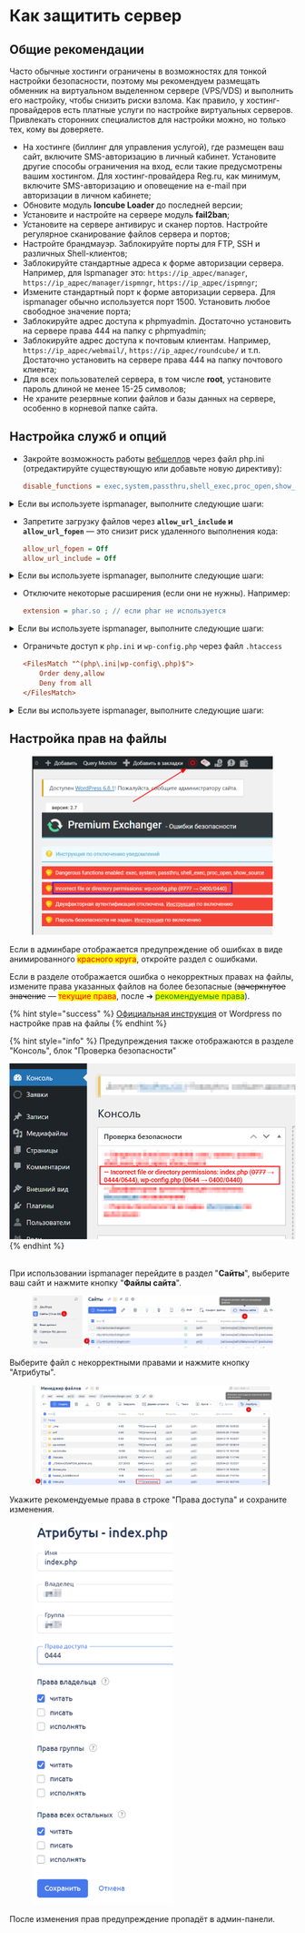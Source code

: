 # Как защитить сервер

## Общие рекомендации

Часто обычные хостинги ограничены в возможностях для тонкой настройки безопасности, поэтому мы рекомендуем размещать обменник на виртуальном выделенном сервере (VPS/VDS) и выполнить его настройку, чтобы снизить риски взлома. Как правило, у хостинг-провайдеров есть платные услуги по настройке виртуальных серверов. Привлекать сторонних специалистов для настройки можно, но только тех, кому вы доверяете.

* На хостинге (биллинг для управления услугой), где размещен ваш сайт, включите SMS-авторизацию в личный кабинет. Установите другие способы ограничения на вход, если такие предусмотрены вашим хостингом. Для хостинг-провайдера Reg.ru, как минимум, включите SMS-авторизацию и оповещение на e-mail при авторизации в личном кабинете;
* Обновите модуль **Ioncube Loader** до последней версии;
* Установите и настройте на сервере модуль **fail2ban**;
* Установите на сервере антивирус и сканер портов. Настройте регулярное сканирование файлов сервера и портов;
* Настройте брандмауэр. Заблокируйте порты для FTP, SSH и различных Shell-клиентов;
* Заблокируйте стандартные адреса к форме авторизации сервера. Например, для Ispmanager это: `https://ip_адрес/manager`, `https://ip_адрес/manager/ispmngr`, `https://ip_адрес/ispmngr`;
* Измените стандартный порт к форме авторизации сервера. Для ispmanager обычно используется порт 1500. Установить любое свободное значение порта;
* Заблокируйте адрес доступа к phpmyadmin. Достаточно установить на сервере права 444 на папку с phpmyadmin;
* Заблокируйте адрес доступа к почтовым клиентам. Например, `https://ip_адрес/webmail/`, `https://ip_адрес/roundcube/` и т.п. Достаточно установить на сервере права 444 на папку почтового клиента;
* Для всех пользователей сервера, в том числе **root**, установите пароль длиной не менее 15-25 символов;
* Не храните резервные копии файлов и базы данных на сервере, особенно в корневой папке сайта.

## **Настройка служб и опций**

*   Закройте возможность работы [вебшеллов](https://encyclopedia.kaspersky.ru/glossary/web-shell/) через файл php.ini (отредактируйте существующую или добавьте новую директиву):

    ```ini
    disable_functions = exec,system,passthru,shell_exec,proc_open,show_source
    ```

<details>

<summary>Если вы используете ispmanager, выполните следующие шаги:</summary>

1. Авторизуйтесь в ispmanager под <mark style="color:red;">**root-пользователем**</mark>.

2) Перейдите в раздел "**Сайты**", выберите ваш сайт и нажмите кнопку "Настройки **PHP для сайта**".

<figure><img src="../../../.gitbook/assets/image (2181).png" alt=""><figcaption></figcaption></figure>

3. Поиском найдите директиву `disable_functions`, отметьте её галочкой и нажмите кнопку с карандашом ("**Изменить переменную**").

<figure><img src="../../../.gitbook/assets/image (2182).png" alt=""><figcaption></figcaption></figure>

4.  Добавьте указанные функции (не удаляйте предыдущие значения — дополните строку указанными функциями): **`exec,system,passthru,shell_exec,proc_open,show_source`** и сохраните изменени&#x44F;**.**

    <figure><img src="../../../.gitbook/assets/image (2183).png" alt="" width="544"><figcaption></figcaption></figure>

</details>

*   Запретите загрузку файлов через **`allow_url_include` и `allow_url_fopen`** — это снизит риск удаленного выполнения кода:

    ```ini
    allow_url_fopen = Off
    allow_url_include = Off
    ```

<details>

<summary>Если вы используете ispmanager, выполните следующие шаги:</summary>

1. Авторизуйтесь в ispmanager под <mark style="color:red;">**root-пользователем**</mark>.

2) Перейдите в раздел "**Сайты**", выберите ваш сайт и нажмите кнопку "**Настройки PHP для сайта**".

<figure><img src="../../../.gitbook/assets/image (2181).png" alt="" width="563"><figcaption></figcaption></figure>

3. Поиском найдите директивы по тексту `allow_url`, отметьте их галочкой и нажмите кнопку с карандашом ("**Изменить переменную**").

<figure><img src="../../../.gitbook/assets/image (2185).png" alt="" width="563"><figcaption></figcaption></figure>

4. Укажите `Off` для переменных и сохраните изменени&#x44F;**.**

<figure><img src="../../../.gitbook/assets/image (2184).png" alt="" width="563"><figcaption></figcaption></figure>

</details>

*   Отключите некоторые расширения (если они не нужны). Например:

    ```ini
    extension = phar.so ; // если phar не используется
    ```

<details>

<summary>Если вы используете ispmanager, выполните следующие шаги:</summary>

1. Авторизуйтесь в ispmanager под <mark style="color:red;">**root-пользователем**</mark>.

2) Перейдите в раздел "**PHP**", выберите версию PHP, [которая используется на вашем сайте](https://premium.gitbook.io/main/osnovnye-nastroiki/faq/kak-proverit-versiyu-php-ispolzuyushuyusya-dlya-saita) и нажмите кнопку "Расширения".

<figure><img src="../../../.gitbook/assets/image (2186).png" alt="" width="563"><figcaption></figcaption></figure>

3. Поиском найдите расширения по тексту **`phar`** (пример), отметьте их галочкой и нажмите кнопку с карандашом ("**Выключить расширение**").

<figure><img src="../../../.gitbook/assets/image (2187).png" alt="" width="531"><figcaption></figcaption></figure>

4. Нажмите кнопку и подтвердите выключение расширения во всплывающем окн&#x435;**.**

</details>

*   Ограничьте доступ к `php.ini` и `wp-config.php` через файл `.htaccess`

    ```ini
    <FilesMatch "^(php\.ini|wp-config\.php)$">
        Order deny,allow
        Deny from all
    </FilesMatch>
    ```



<details>

<summary>Если вы используете ispmanager, выполните следующие шаги:</summary>

1. Авторизуйтесь в ispmanager под <mark style="color:yellow;">**любым пользователем**</mark>.

2) Перейдите в раздел "**Сайты**", выберите ваш сайт и нажмите кнопку "**Файлы сайта**".

<figure><img src="../../../.gitbook/assets/image (2188).png" alt=""><figcaption></figcaption></figure>

3. Найдите файл `.htaccess` и перейдите в режим его редактирования двойным кликом.

<figure><img src="../../../.gitbook/assets/image (2190).png" alt="" width="479"><figcaption></figcaption></figure>

4. Укажите указанный выше текст в файле и сохраните изменения.

<figure><img src="../../../.gitbook/assets/image (2191).png" alt="" width="543"><figcaption></figcaption></figure>

</details>

## Настройка прав на файлы

<figure><img src="../../../.gitbook/assets/image (1) (1) (1) (1) (1) (1) (1) (1) (1) (1) (1) (1) (1) (1) (1) (1) (1) (1) (1) (1) (1) (1) (1).png" alt="" width="563"><figcaption></figcaption></figure>

Если в админбаре отображается предупреждение об ошибках в виде анимированного <mark style="color:red;">красного круга</mark>, откройте раздел с ошибками.

Если в разделе отображается ошибка о некорректных правах на файлы, измените права указанных файлов на более безопасные (~~зачеркнутое значение~~ — <mark style="color:red;">текущие права</mark>, после ➔ <mark style="color:green;">рекомендуемые права</mark>).

{% hint style="success" %}
[Официальная инструкция](https://developer.wordpress.org/advanced-administration/security/hardening/#file-permissions) от Wordpress по настройке прав на файлы
{% endhint %}

{% hint style="info" %}
Предупреждения также отображаются в разделе "Консоль", блок "Проверка безопасности"

<img src="../../../.gitbook/assets/image (2) (1) (1) (1) (1) (1) (1) (1) (1) (1) (1) (1) (1) (1) (1) (1) (1) (1) (1).png" alt="" data-size="original">
{% endhint %}

\
При использовании ispmanager перейдите в раздел "**Сайты**", выберите ваш сайт и нажмите кнопку "**Файлы сайта**".

<figure><img src="../../../.gitbook/assets/image (2188).png" alt=""><figcaption></figcaption></figure>

Выберите файл с некорректными правами и нажмите кнопку "Атрибуты".

<figure><img src="../../../.gitbook/assets/image (2193).png" alt=""><figcaption></figcaption></figure>

Укажите рекомендуемые права в строке "Права доступа" и сохраните изменения.

<figure><img src="../../../.gitbook/assets/image (2197).png" alt="" width="248"><figcaption></figcaption></figure>

После изменения прав предупреждение пропадёт в админ-панели.

